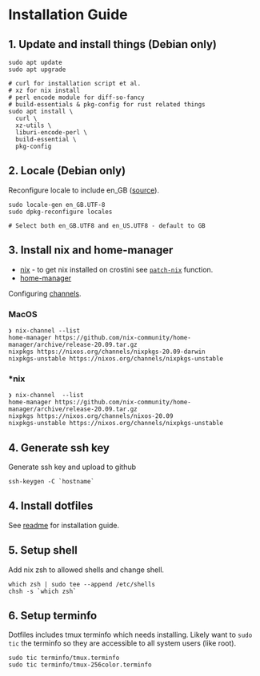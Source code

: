 # Installation Guide

## 1. Update and install things (Debian only)

```shell
sudo apt update
sudo apt upgrade

# curl for installation script et al.
# xz for nix install
# perl encode module for diff-so-fancy
# build-essentials & pkg-config for rust related things
sudo apt install \
  curl \
  xz-utils \
  liburi-encode-perl \
  build-essential \
  pkg-config
```

## 2. Locale (Debian only)

Reconfigure locale to include en_GB ([source](https://www.thomas-krenn.com/en/wiki/Perl_warning_Setting_locale_failed_in_Debian)).

```shell
sudo locale-gen en_GB.UTF-8
sudo dpkg-reconfigure locales

# Select both en_GB.UTF8 and en_US.UTF8 - default to GB
```

## 3. Install nix and home-manager

- [nix](https://nixos.org/download.html) - to get nix installed on crostini see [`patch-nix`](https://github.com/tapayne88/dotfiles/blob/18080b947f560ff59c0e7fc453b276c0ee9cd548/dot_config/zsh/functions/crostini.zsh#L7) function.
- [home-manager](https://github.com/nix-community/home-manager)

Configuring [channels](https://nixos.wiki/wiki/Nix_channels).

### MacOS

```console
❯ nix-channel --list
home-manager https://github.com/nix-community/home-manager/archive/release-20.09.tar.gz
nixpkgs https://nixos.org/channels/nixpkgs-20.09-darwin
nixpkgs-unstable https://nixos.org/channels/nixpkgs-unstable
```

### \*nix

```console
❯ nix-channel  --list
home-manager https://github.com/nix-community/home-manager/archive/release-20.09.tar.gz
nixpkgs https://nixos.org/channels/nixos-20.09
nixpkgs-unstable https://nixos.org/channels/nixpkgs-unstable
```

## 4. Generate ssh key

Generate ssh key and upload to github

```shell
ssh-keygen -C `hostname`
```

## 4. Install dotfiles

See [readme](./README.md#installation) for installation guide.

## 5. Setup shell

Add nix zsh to allowed shells and change shell.

```shell
which zsh | sudo tee --append /etc/shells
chsh -s `which zsh`
```

## 6. Setup terminfo

Dotfiles includes tmux terminfo which needs installing. Likely want to `sudo tic` the terminfo so they are accessible to all system users (like root).

```shell
sudo tic terminfo/tmux.terminfo
sudo tic terminfo/tmux-256color.terminfo
```
